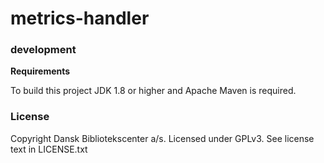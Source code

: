 metrics-handler
===============

### development

**Requirements**

To build this project JDK 1.8 or higher and Apache Maven is required.

### License

Copyright Dansk Bibliotekscenter a/s. Licensed under GPLv3.
See license text in LICENSE.txt